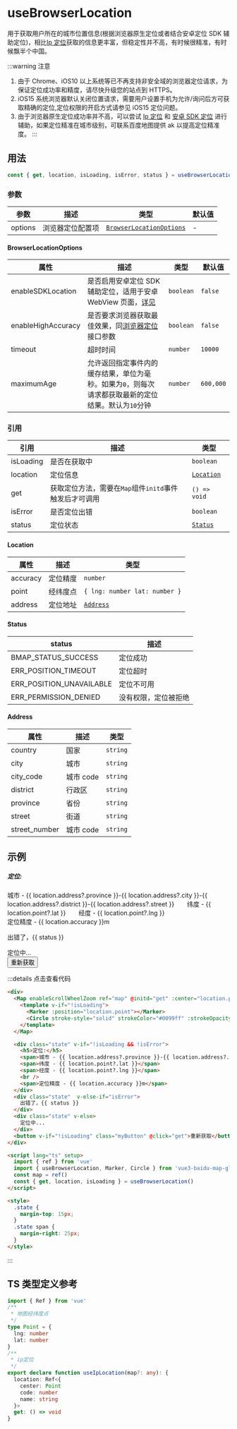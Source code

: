 # useBrowserLocation <Badge type="tip" text="^0.0.33" />

用于获取用户所在的城市位置信息(根据浏览器原生定位或者结合安卓定位 SDK 辅助定位)，相比[Ip 定位](./useIpLocation)获取的信息更丰富，但稳定性并不高，有时候很精准，有时候飘半个中国。

:::warning 注意

1. 由于 Chrome、iOS10 以上系统等已不再支持非安全域的浏览器定位请求，为保证定位成功率和精度，请尽快升级您的站点到 HTTPS。
2. iOS15 系统浏览器默认关闭位置请求，需要用户设置手机为允许/询问后方可获取精确的定位,定位权限的开启方式请参见 iOS15 定位问题。
3. 由于浏览器原生定位成功率并不高，可以尝试 [Ip 定位](./useIpLocation) 和 [安卓 SDK 定位](https://lbsyun.baidu.com/index.php?title=android-locsdk/guide/addition-func/assistant-h5) 进行辅助，如果定位精准在城市级别，可联系百度地图提供 ak 以提高定位精准度。
   :::

## 用法

```ts
const { get, location, isLoading, isError, status } = useBrowserLocation(options)
```

### 参数

| 参数    | 描述             | 类型                                                | 默认值 |
| ------- | ---------------- | --------------------------------------------------- | ------ |
| options | 浏览器定位配置项 | [`BrowserLocationOptions`](#browserlocationoptions) | -      |

#### BrowserLocationOptions

| 属性               | 描述                                                                                                                                                     | 类型      | 默认值    |
| ------------------ | -------------------------------------------------------------------------------------------------------------------------------------------------------- | --------- | --------- |
| enableSDKLocation  | 是否启用安卓定位 SDK 辅助定位，适用于安卓 WebView 页面，[详见](https://lbsyun.baidu.com/index.php?title=android-locsdk/guide/addition-func/assistant-h5) | `boolean` | `false`   |
| enableHighAccuracy | 是否要求浏览器获取最佳效果，同[浏览器定位](https://developer.mozilla.org/zh-CN/docs/Web/API/Geolocation/getCurrentPosition)接口参数                      | `boolean` | `false`   |
| timeout            | 超时时间                                                                                                                                                 | `number`  | `10000`   |
| maximumAge         | 允许返回指定事件内的缓存结果，单位为毫秒。如果为`0`，则每次请求都获取最新的定位结果。默认为`10`分钟                                                      | `number`  | `600,000` |

### 引用

| 引用      | 描述                                                   | 类型                    |
| --------- | ------------------------------------------------------ | ----------------------- |
| isLoading | 是否在获取中                                           | `boolean`               |
| location  | 定位信息                                               | [`Location`](#location) |
| get       | 获取定位方法，需要在`Map`组件`initd`事件触发后才可调用 | `() => void`            |
| isError   | 是否定位出错                                           | `boolean`               |
| status    | 定位状态                                               | [`Status`](#status)     |

#### Location

| 属性     | 描述     | 类型                          |
| -------- | -------- | ----------------------------- |
| accuracy | 定位精度 | `number`                      |
| point    | 经纬度点 | `{ lng: number lat: number }` |
| address  | 定位地址 | [`Address`](#address)         |

#### Status

| status                   | 描述                 |
| ------------------------ | -------------------- |
| BMAP_STATUS_SUCCESS      | 定位成功             |
| ERR_POSITION_TIMEOUT     | 定位超时             |
| ERR_POSITION_UNAVAILABLE | 定位不可用           |
| ERR_PERMISSION_DENIED    | 没有权限，定位被拒绝 |

#### Address

| 属性          | 描述      | 类型     |
| ------------- | --------- | -------- |
| country       | 国家      | `string` |
| city          | 城市      | `string` |
| city_code     | 城市 code | `string` |
| district      | 行政区    | `string` |
| province      | 省份      | `string` |
| street        | 街道      | `string` |
| street_number | 城市 code | `string` |

## 示例

<div>
  <Map enableScrollWheelZoom ref="map" @initd="get" :center="location.point || undefined">
    <template v-if="!isLoading">
      <Marker :position="location.point"></Marker>
      <Circle strokeStyle="solid" strokeColor="#0099ff" :strokeOpacity="0.8" fillColor="#0099ff"  :fillOpacity="0.5" :center="location.point" :radius="location.accuracy" />
    </template>
  </Map>

  <div class="state" v-if="!isLoading && !isError">
    <h5>定位:</h5>
    <span>城市 - {{ location.address?.province }}-{{ location.address?.city }}-{{ location.address?.district }}-{{ location.address?.street }}</span>
    <span>纬度 - {{ location.point?.lat }}</span>
    <span>经度 - {{ location.point?.lng }}</span>
    <br />
    <span>定位精度 - {{ location.accuracy }}m</span>
  </div>
  <div class="state"  v-else-if="isError">
    出错了，{{ status }}
  </div>
  <div class="state" v-else>
    定位中...
  </div>
  <button v-if="!isLoading" class="myButton" @click="get">重新获取</button>
</div>

<script lang="ts" setup>
  import { ref } from 'vue'
  import { useBrowserLocation } from '../../../packages'
  const map = ref()
  const { get, location, isLoading, isError, status } = useBrowserLocation()
</script>

<style>
  .state {
    margin-top: 15px;
  }
  .state span {
    margin-right: 25px;
  }
</style>

:::details 点击查看代码

<!-- prettier-ignore -->
```html
<div>
  <Map enableScrollWheelZoom ref="map" @initd="get" :center="location.point || undefined">
    <template v-if="!isLoading">
      <Marker :position="location.point"></Marker>
      <Circle stroke-style="solid" strokeColor="#0099ff" :strokeOpacity="0.8" fillColor="#0099ff"  :fillOpacity="0.5" :center="location.point" :radius="location.accuracy" />
    </template>
  </Map>

  <div class="state" v-if="!isLoading && !isError">
    <h5>定位:</h5>
    <span>城市 - {{ location.address?.province }}-{{ location.address?.city }}-{{ location.address?.district }}-{{ location.address?.street }}</span>
    <span>纬度 - {{ location.point?.lat }}</span>
    <span>经度 - {{ location.point?.lng }}</span>
    <br />
    <span>定位精度 - {{ location.accuracy }}m</span>
  </div>
  <div class="state"  v-else-if="isError">
    出错了，{{ status }}
  </div>
  <div class="state" v-else>
    定位中...
  </div>
  <button v-if="!isLoading" class="myButton" @click="get">重新获取</button>
</div>

<script lang="ts" setup>
  import { ref } from 'vue'
  import { useBrowserLocation, Marker, Circle } from 'vue3-baidu-map-gl'
  const map = ref()
  const { get, location, isLoading } = useBrowserLocation()
</script>

<style>
  .state {
    margin-top: 15px;
  }
  .state span {
    margin-right: 25px;
  }
</style>
```

:::

## TS 类型定义参考

```ts
import { Ref } from 'vue'
/**
 * 地图经纬度点
 */
type Point = {
  lng: number
  lat: number
}
/**
 * ip定位
 */
export declare function useIpLocation(map?: any): {
  location: Ref<{
    center: Point
    code: number
    name: string
  }>
  get: () => void
}
```
